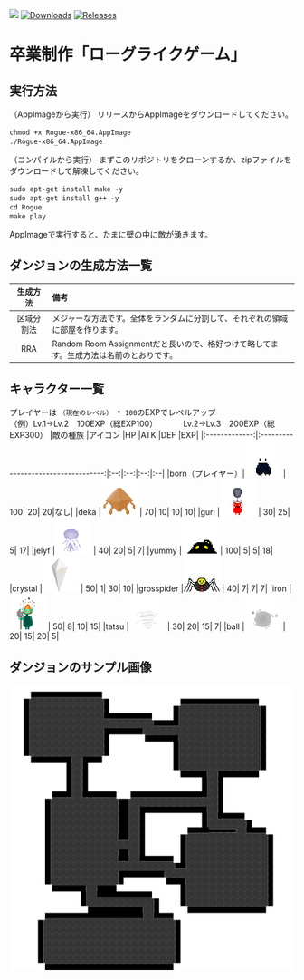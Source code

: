 <img src="https://img.shields.io/badge/-C++-00599C.svg?logo=cplusplus&style=plastic"> [![Downloads](https://img.shields.io/github/downloads/unchunks/Rogue/total)](https://github.com/unchunks/Rogue/releases) [![Releases](https://img.shields.io/github/v/release/unchunks/Rogue?sort=semver&style=flat-square)](https://github.com/unchunks/Rogue/releases)
# 卒業制作「ローグライクゲーム」

 


## 実行方法
（AppImageから実行）
リリースからAppImageをダウンロードしてください。
```
chmod +x Rogue-x86_64.AppImage
./Rogue-x86_64.AppImage
```

（コンパイルから実行）
まずこのリポジトリをクローンするか、zipファイルをダウンロードして解凍してください。
```
sudo apt-get install make -y
sudo apt-get install g++ -y
cd Rogue
make play
```
AppImageで実行すると、たまに壁の中に敵が湧きます。

## ダンジョンの生成方法一覧
|生成方法  |備考|
|:-------:|:--|
|区域分割法|メジャーな方法です。全体をランダムに分割して、それぞれの領域に部屋を作ります。|
|RRA      |Random Room Assignmentだと長いので、格好つけて略してます。生成方法は名前のとおりです。|

## キャラクター一覧
プレイヤーは ```（現在のレベル） * 100```のEXPでレベルアップ  
（例）Lv.1→Lv.2　100EXP（総EXP100）
　　　Lv.2→Lv.3　200EXP（総EXP300）
|敵の種族         |アイコン                               |HP  |ATK |DEF |EXP|
|:-------------:|:-----------------------------------:|:--:|:--:|:--:|:--|
|born（プレイヤー）|![born](sample/born.png)             | 100|  20|  20|なし|
|deka           |![deka](sample/deka.png)             |  70|  10|  10| 10|
|guri           |![guri](sample/guri.png)             |  30|  25|   5| 17|
|jelyf          |![jelyf](sample/jelyf.png)           |  40|  20|   5|  7|
|yummy          |![yummy](sample/yummy.png)           | 100|   5|   5| 18|
|crystal        |![crystal](sample/crystal.png)       |  50|   1|  30| 10|
|grosspider     |![grosspider](sample/grosspider.png) |  40|   7|   7|  7|
|iron           |![iron](sample/iron.png)             |  50|   8|  10| 15|
|tatsu          |![tatsu](sample/tatsu.png)           |  30|  20|  15|  7|
|ball           |![ball](sample/ball.png)             |  20|  15|  20|  5|

## ダンジョンのサンプル画像
![参考画像](sample/sample.png)
